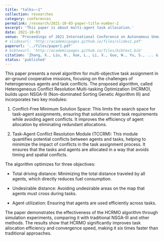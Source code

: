 ```yaml
---
title: "talks——1"
collection: researches
category: conferences
permalink: /research/2021-10-03-paper-title-number-2
excerpt: 'This paper is about multi-agent task allocation.'
date: 2021-10-03
venue: 'Proceedings of 2021 International Conference on Autonomous Unmanned Systems (ICAUS 2021) '
# slidesurl: 'http://academicpages.github.io/files/slides1.pdf'
paperurl: '../files/paper1.pdf'
# bibtexurl: 'http://academicpages.github.io/files/bibtex1.bib'
citation: 'Zhang, X., Liu, H., Xue, L., Li, X., Guo, W., Yu, S., ... & Xu, H. (2021, September). Multi-objective Collaborative Optimization Algorithm for Heterogeneous Cooperative Tasks Based on Conflict Resolution. In International Conference on Autonomous Unmanned Systems (pp. 2548-2557). Singapore: Springer Singapore.'
status: 'published'
---
```

This paper presents a novel algorithm for multi-objective task assignment in air–ground cooperative missions, focusing on the challenges of heterogeneous agents and task conflicts. The proposed algorithm, called Heterogeneous Conflict Resolution Multi-tasking Optimization (HCRMO), builds upon NSGA-III (Non-dominated Sorting Genetic Algorithm III) and incorporates two key modules:

1. Conflict-Free Minimum Solution Space: This limits the search space for task-agent assignments, ensuring that solutions meet task requirements while avoiding agent conflicts. It improves the efficiency of agent allocation by eliminating redundant allocations.

2. Task-Agent Conflict Resolution Module (TCCRM): This module quantifies potential conflicts between agents and tasks, helping to minimize the impact of conflicts in the task assignment process. It ensures that the tasks and agents are allocated in a way that avoids timing and spatial conflicts.

The algorithm optimizes for three objectives:

- Total driving distance: Minimizing the total distance traveled by all agents, which directly reduces fuel consumption.

- Undesirable distance: Avoiding undesirable areas on the map that agents must cross during tasks.

- Agent utilization: Ensuring that agents are used efficiently across tasks.

The paper demonstrates the effectiveness of the HCRMO algorithm through simulation experiments, comparing it with traditional NSGA-III and other methods. The results show that HCRMO significantly improves task allocation efficiency and convergence speed, making it six times faster than traditional approaches.
